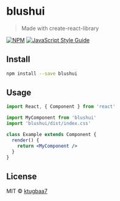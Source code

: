 # blushui

> Made with create-react-library

[![NPM](https://img.shields.io/npm/v/blushui.svg)](https://www.npmjs.com/package/blushui) [![JavaScript Style Guide](https://img.shields.io/badge/code_style-standard-brightgreen.svg)](https://standardjs.com)

## Install

```bash
npm install --save blushui
```

## Usage

```jsx
import React, { Component } from 'react'

import MyComponent from 'blushui'
import 'blushui/dist/index.css'

class Example extends Component {
  render() {
    return <MyComponent />
  }
}
```

## License

MIT © [ktugbaa7](https://github.com/ktugbaa7)

